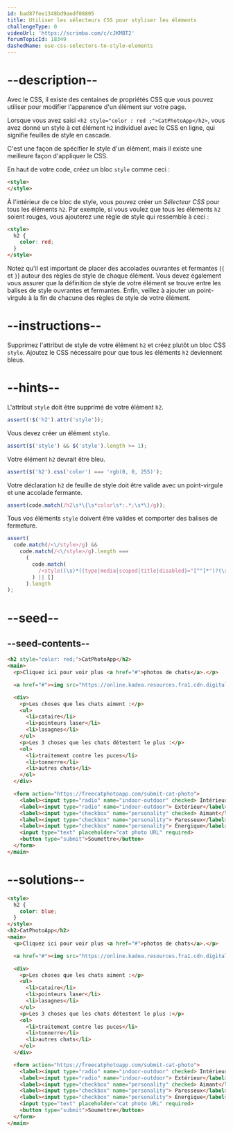 ```yaml
---
id: bad87fee1348bd9aedf08805
title: Utiliser les sélecteurs CSS pour styliser les éléments
challengeType: 0
videoUrl: 'https://scrimba.com/c/cJKMBT2'
forumTopicId: 18349
dashedName: use-css-selectors-to-style-elements
---
```


# --description--

Avec le CSS, il existe des centaines de propriétés CSS que vous pouvez utiliser pour modifier l'apparence d'un élément sur votre page.

Lorsque vous avez saisi `<h2 style="color : red ;">CatPhotoApp</h2>`, vous avez donné un style à cet élément `h2` individuel avec le CSS en ligne, qui signifie feuilles de style en cascade.

C'est une façon de spécifier le style d'un élément, mais il existe une meilleure façon d'appliquer le CSS.

En haut de votre code, créez un bloc `style` comme ceci :

```html
<style>
</style>
```

À l'intérieur de ce bloc de style, vous pouvez créer un <dfn>Sélecteur CSS</dfn> pour tous les éléments `h2`. Par exemple, si vous voulez que tous les éléments `h2` soient rouges, vous ajouterez une règle de style qui ressemble à ceci :

```html
<style>
  h2 {
    color: red;
  }
</style>
```

Notez qu'il est important de placer des accolades ouvrantes et fermantes (`{` et `}`) autour des règles de style de chaque élément. Vous devez également vous assurer que la définition de style de votre élément se trouve entre les balises de style ouvrantes et fermantes. Enfin, veillez à ajouter un point-virgule à la fin de chacune des règles de style de votre élément.

# --instructions--

Supprimez l'attribut de style de votre élément `h2` et créez plutôt un bloc CSS `style`. Ajoutez le CSS nécessaire pour que tous les éléments `h2` deviennent bleus.

# --hints--

L'attribut `style` doit être supprimé de votre élément `h2`.

```js
assert(!$('h2').attr('style'));
```

Vous devez créer un élément `style`.

```js
assert($('style') && $('style').length >= 1);
```

Votre élément `h2` devrait être bleu.

```js
assert($('h2').css('color') === 'rgb(0, 0, 255)');
```

Votre déclaration `h2` de feuille de style doit être valide avec un point-virgule et une accolade fermante.

```js
assert(code.match(/h2\s*\{\s*color\s*:.*;\s*\}/g));
```

Tous vos éléments `style` doivent être valides et comporter des balises de fermeture.

```js
assert(
  code.match(/<\/style>/g) &&
    code.match(/<\/style>/g).length ===
      (
        code.match(
          /<style((\s)*((type|media|scoped|title|disabled)="[^"]*")?(\s)*)*>/g
        ) || []
      ).length
);
```

# --seed--

## --seed-contents--

```html
<h2 style="color: red;">CatPhotoApp</h2>
<main>
  <p>Cliquez ici pour voir plus <a href="#">photos de chats</a>.</p>

  <a href="#"><img src="https://online.kadea.resources.fra1.cdn.digitaloceanspaces.com/challenges-resources/relaxing-cat.jpg" alt="Un joli chat orange couché sur le dos."></a>

  <div>
    <p>Les choses que les chats aiment :</p>
    <ul>
      <li>cataire</li>
      <li>pointeurs laser</li>
      <li>lasagnes</li>
    </ul>
    <p>Les 3 choses que les chats détestent le plus :</p>
    <ol>
      <li>traitement contre les puces</li>
      <li>tonnerre</li>
      <li>autres chats</li>
    </ol>
  </div>

  <form action="https://freecatphotoapp.com/submit-cat-photo">
    <label><input type="radio" name="indoor-outdoor" checked> Intérieur</label>
    <label><input type="radio" name="indoor-outdoor"> Extérieur</label><br>
    <label><input type="checkbox" name="personality" checked> Aimant</label>
    <label><input type="checkbox" name="personality"> Paresseux</label>
    <label><input type="checkbox" name="personality"> Énergique</label><br>
    <input type="text" placeholder="cat photo URL" required>
    <button type="submit">Soumettre</button>
  </form>
</main>
```

# --solutions--

```html
<style>
  h2 {
    color: blue;
  }
</style>
<h2>CatPhotoApp</h2>
<main>
  <p>Cliquez ici pour voir plus <a href="#">photos de chats</a>.</p>

  <a href="#"><img src="https://online.kadea.resources.fra1.cdn.digitaloceanspaces.com/challenges-resources/relaxing-cat.jpg" alt="Un joli chat orange couché sur le dos."></a>

  <div>
    <p>Les choses que les chats aiment :</p>
    <ul>
      <li>cataire</li>
      <li>pointeurs laser</li>
      <li>lasagnes</li>
    </ul>
    <p>Les 3 choses que les chats détestent le plus :</p>
    <ol>
      <li>traitement contre les puces</li>
      <li>tonnerre</li>
      <li>autres chats</li>
    </ol>
  </div>

  <form action="https://freecatphotoapp.com/submit-cat-photo">
    <label><input type="radio" name="indoor-outdoor" checked> Intérieur</label>
    <label><input type="radio" name="indoor-outdoor"> Extérieur</label><br>
    <label><input type="checkbox" name="personality" checked> Aimant</label>
    <label><input type="checkbox" name="personality"> Paresseux</label>
    <label><input type="checkbox" name="personality"> Énergique</label><br>
    <input type="text" placeholder="cat photo URL" required>
    <button type="submit">Soumettre</button>
  </form>
</main>
```
